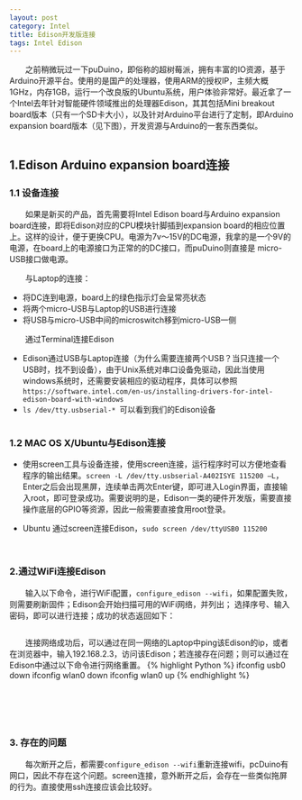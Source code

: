 ```yaml
---
layout: post
category: Intel
title: Edison开发版连接
tags: Intel Edison 
---
```


&emsp;&emsp;之前稍微玩过一下puDuino，即俗称的超树莓派，拥有丰富的IO资源，基于Arduino开源平台。使用的是国产的处理器，使用ARM的授权IP，主频大概1GHz，内存1GB，运行一个改良版的Ubuntu系统，用户体验非常好。最近拿了一个Intel去年针对智能硬件领域推出的处理器Edison，其其包括Mini breakout board版本（只有一个SD卡大小），以及针对Arduino平台进行了定制，即Arduino expansion board版本（见下图），开发资源与Arduino的一套东西类似。

<!--more-->

<figure>
	<img src="http://mhs-blog.qiniudn.com/2015_05_25_01.jpg" alt="">
</figure>


## 1.Edison Arduino expansion board连接

### 1.1 设备连接

&emsp;&emsp;如果是新买的产品，首先需要将Intel Edison board与Arduino expansion board连接，即将Edison对应的CPU模块针脚插到expansion board的相应位置上。这样的设计，便于更换CPU。电源为7v～15V的DC电源，我拿的是一个9V的电源，在board上的电源接口为正常的的DC接口，而puDuino则直接是 micro-USB接口做电源。

&emsp;&emsp;与Laptop的连接：

* 将DC连到电源，board上的绿色指示灯会呈常亮状态
* 将两个micro-USB与Laptop的USB进行连接
* 将USB与micro-USB中间的microswitch移到micro-USB一侧

&emsp;&emsp;通过Terminal连接Edison

* Edison通过USB与Laptop连接（为什么需要连接两个USB？当只连接一个USB时，找不到设备），由于Unix系统对串口设备免驱动，因此当使用windows系统时，还需要安装相应的驱动程序，具体可以参照`https://software.intel.com/en-us/installing-drivers-for-intel-edison-board-with-windows`
* `ls /dev/tty.usbserial-* `可以看到我们的Edison设备 
<figure>
	<img src="http://mhs-blog.qiniudn.com/2015_05_25_02.png" alt="">
</figure>

### 1.2 MAC OS X/Ubuntu与Edison连接

* 使用screen工具与设备连接，使用screen连接，运行程序时可以方便地查看程序的输出结果。`screen -L /dev/tty.usbserial-A402ISYE 115200 –L`，Enter之后会出现黑屏，连续单击两次Enter键，即可进入Login界面，直接输入root，即可登录成功。需要说明的是，Edison一类的硬件开发版，需要直接操作底层的GPIO等资源，因此一般需要直接食用root登录。

* Ubuntu 通过screen连接Edison，`sudo screen /dev/ttyUSB0 115200`

<br />

### 2.通过WiFi连接Edison

&emsp;&emsp;输入以下命令，进行WiFi配置，`configure_edison --wifi`，如果配置失败，则需要刷新固件；Edison会开始扫描可用的WiFi网络，并列出； 选择序号、输入密码，即可以进行连接；成功的状态返回如下：
<figure>
	<img src="http://mhs-blog.qiniudn.com/2015_05_25_03.png" alt="">
</figure>

&emsp;&emsp;连接网络成功后，可以通过在同一网络的Laptop中ping该Edison的ip，或者在浏览器中，输入192.168.2.3，访问该Edison；若连接存在问题；则可以通过在Edison中通过以下命令进行网络重置。
{% highlight Python %}
ifconfig usb0 down
ifconfig wlan0 down
ifconfig wlan0 up
{% endhighlight %}

<br />

<figure>
	<img src="http://mhs-blog.qiniudn.com/2015_05_25_04.png" alt="">
</figure>

<br />

### 3. 存在的问题

&emsp;&emsp;每次断开之后，都需要`configure_edison --wifi`重新连接wifi，pcDuino有网口，因此不存在这个问题。screen连接，意外断开之后，会存在一些类似拖屏的行为。直接使用ssh连接应该会比较好。
